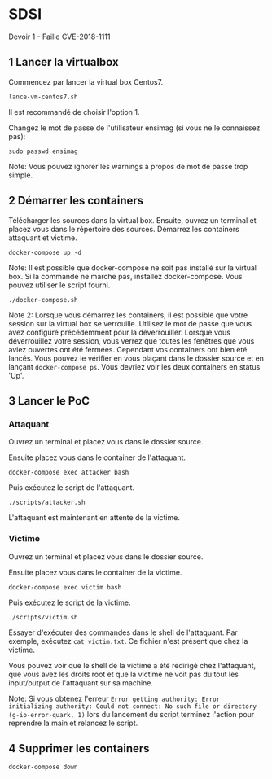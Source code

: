 # SDSI
Devoir 1 - Faille CVE-2018-1111

## 1 Lancer la virtualbox

Commencez par lancer la virtual box Centos7.
```
lance-vm-centos7.sh
```
Il est recommandé de choisir l'option 1.

Changez le mot de passe de l'utilisateur ensimag (si vous ne le connaissez pas):
```
sudo passwd ensimag
```
Note: Vous pouvez ignorer les warnings à propos de mot de passe trop simple.

## 2 Démarrer les containers

Télécharger les sources dans la virtual box. Ensuite, ouvrez un terminal et placez vous dans le répertoire des sources.
Démarrez les containers attaquant et victime.
```
docker-compose up -d
```
Note: Il est possible que docker-compose ne soit pas installé sur la virtual box.
Si la commande ne marche pas, installez docker-compose. Vous pouvez utiliser le script fourni.
```
./docker-compose.sh
```
Note 2: Lorsque vous démarrez les containers, il est possible que votre session sur la virtual box se verrouille.
Utilisez le mot de passe que vous avez configuré précédemment pour la déverrouiller.
Lorsque vous déverrouillez votre session, vous verrez que toutes les fenêtres que vous aviez ouvertes ont été fermées.
Cependant vos containers ont bien été lancés. Vous pouvez le vérifier en vous plaçant dans le dossier source et en lançant `docker-compose ps`. Vous devriez voir les deux containers en status 'Up'.

## 3 Lancer le PoC

### Attaquant
Ouvrez un terminal et placez vous dans le dossier source.

Ensuite placez vous dans le container de l'attaquant.
```
docker-compose exec attacker bash
```
Puis exécutez le script de l'attaquant.
```
./scripts/attacker.sh
```
L'attaquant est maintenant en attente de la victime.

### Victime
Ouvrez un terminal et placez vous dans le dossier source.

Ensuite placez vous dans le container de la victime.
```
docker-compose exec victim bash
```
Puis exécutez le script de la victime.
```
./scripts/victim.sh
```
Essayer d'exécuter des commandes dans le shell de l'attaquant.
Par exemple, exécutez `cat victim.txt`. Ce fichier n'est présent que chez la victime.

Vous pouvez voir que le shell de la victime a été redirigé chez l'attaquant, que vous avez les droits root
et que la victime ne voit pas du tout les input/output de l'attaquant sur sa machine.

Note: Si vous obtenez l'erreur `Error getting authority: Error initializing authority:
Could not connect: No such file or directory (g-io-error-quark, 1)` lors du lancement du script
terminez l'action pour reprendre la main et relancez le script.

## 4 Supprimer les containers
```
docker-compose down
```
